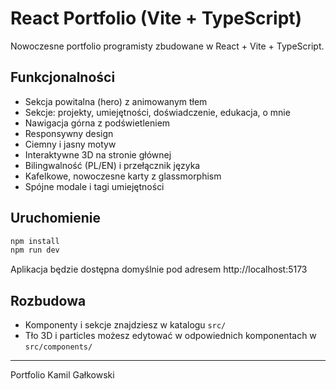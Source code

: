 # React Portfolio (Vite + TypeScript)

Nowoczesne portfolio programisty zbudowane w React + Vite + TypeScript.

## Funkcjonalności
- Sekcja powitalna (hero) z animowanym tłem
- Sekcje: projekty, umiejętności, doświadczenie, edukacja, o mnie
- Nawigacja górna z podświetleniem
- Responsywny design
- Ciemny i jasny motyw
- Interaktywne 3D na stronie głównej
- Bilingwalność (PL/EN) i przełącznik języka
- Kafelkowe, nowoczesne karty z glassmorphism
- Spójne modale i tagi umiejętności

## Uruchomienie

```bash
npm install
npm run dev
```

Aplikacja będzie dostępna domyślnie pod adresem http://localhost:5173

## Rozbudowa
- Komponenty i sekcje znajdziesz w katalogu `src/`
- Tło 3D i particles możesz edytować w odpowiednich komponentach w `src/components/`

---

Portfolio Kamil Gałkowski
